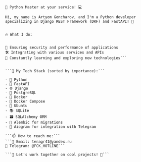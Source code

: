 ```🐍 Python Master at your service! 💻```

```Hi, my name is Artyom Goncharov, and I'm a Python developer specializing in Django REST Framework (DRF) and FastAPI! 🚀```
```
```

```🔥 What I do:```
```
```

```🌐 Developing web applications using DRF and FastAPI
🔐 Ensuring security and performance of applications
🛠️ Integrating with various services and APIs
🌱 Constantly learning and exploring new technologies```
```
```

```🔧 My Tech Stack (sorted by importance):```
```
```
- 🐍 Python  
- 🚀 FastAPI  
- 🌐 Django  
- 🐘 PostgreSQL  
- 🐳 Docker  
- 🧩 Docker Compose  
- 🐧 Ubuntu  
- 📚 SQLite  
- 🗃️ SQLAlchemy ORM  
- 🚧 Alembic for migrations  
- 🤖 Aiogram for integration with Telegram
```
```
```📫 How to reach me:```
```📧 Email: tenagr41@yandex.ru
📱 Telegram: @FCK_HOTLINE```

```🎉 Let's work together on cool projects! 🚀```
